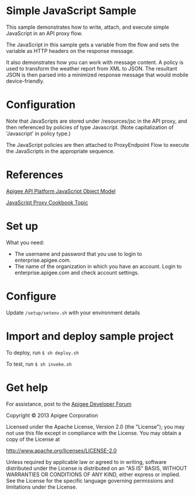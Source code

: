 # Simple JavaScript Sample

This sample demonstrates how to write, attach, and execute simple JavaScript in
an API proxy flow. 

The JavaScript in this sample gets a variable from the flow and sets the variable 
as HTTP headers on the response message.

It also demonstrates how you can work with message content. A policy is used to 
transform the weather report from XML to JSON. The resultant JSON is then parsed
into a minimized response message that would mobile device-friendly.

# Configuration

Note that JavaScripts are stored under /resources/jsc in the API proxy, and then 
referenced by policies of type Javascript. (Note capitalization of 'Javascript' in 
policy type.)

The JavaScript policies are then attached to ProxyEndpoint Flow to execute the 
JavaScripts in the appropriate sequence.

# References

[Apigee API Platform JavaScript Object Model](https://apigee.com/docs/enterprise/content/apigee-javascript-object-model)

[JavaScript Proxy Cookbook Topic](http://apigee.com/docs/api-platform/content/use-javascript-customize-api)

# Set up

What you need:

* The username and password that you use to login to enterprise.apigee.com.
* The name of the organization in which you have an account. Login to 
  enterprise.apigee.com and check account settings.

# Configure 

Update `/setup/setenv.sh` with your environment details

# Import and deploy sample project

To deploy, run `$ sh deploy.sh`

To test, run `$ sh invoke.sh`

# Get help

For assistance, post to the [Apigee Developer Forum](http://support.apigee.com)

Copyright © 2013 Apigee Corporation

Licensed under the Apache License, Version 2.0 (the "License"); you may not use
this file except in compliance with the License. You may obtain a copy
of the License at

http://www.apache.org/licenses/LICENSE-2.0

Unless required by applicable law or agreed to in writing, software
distributed under the License is distributed on an "AS IS" BASIS,
WITHOUT WARRANTIES OR CONDITIONS OF ANY KIND, either express or implied.
See the License for the specific language governing permissions and
limitations under the License.
